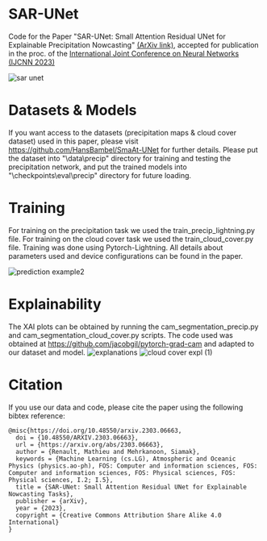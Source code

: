 # SAR-UNet
Code for the Paper "SAR-UNet: Small Attention Residual UNet for Explainable Precipitation Nowcasting" [(ArXiv link)](https://arxiv.org/abs/2303.06663),
accepted for publication in the proc. of the [International Joint Conference on Neural Networks (IJCNN 2023)](https://2023.ijcnn.org/)

![sar unet](https://user-images.githubusercontent.com/73837432/193812363-4e9a817d-fd9e-47de-a621-e32766258d0a.png)

# Datasets & Models
If you want access to the datasets (precipitation maps & cloud cover dataset) used in this paper, please visit https://github.com/HansBambel/SmaAt-UNet for further details.
Please put the dataset into "\data\precip" directory for training and testing the precipitation network, and put the trained models into "\checkpoints\eval\precip" directory for future loading.

# Training
For training on the precipitation task we used the train_precip_lightning.py file.
For training on the cloud cover task we used the train_cloud_cover.py file.
Training was done using Pytorch-Lightning. All details about parameters used and device configurations can be found in the paper.

![prediction example2](https://user-images.githubusercontent.com/73837432/193834072-aa05eb3d-14a5-4c17-bc12-1b51daac7e06.jpg)

# Explainability
The XAI plots can be obtained by running the cam_segmentation_precip.py and cam_segmentation_cloud_cover.py scripts. The code used was obtained at https://github.com/jacobgil/pytorch-grad-cam and adapted to our dataset and model.
![explanations](https://user-images.githubusercontent.com/73837432/193834255-37c54c38-69ae-47b1-9ebd-588dd4b476ad.jpg)
![cloud cover expl (1)](https://user-images.githubusercontent.com/73837432/193833856-1f882654-3696-47f8-bfae-1632fd51cade.jpg)

# Citation
If you use our data and code, please cite the paper using the following bibtex reference:
```
@misc{https://doi.org/10.48550/arxiv.2303.06663,
  doi = {10.48550/ARXIV.2303.06663},
  url = {https://arxiv.org/abs/2303.06663},
  author = {Renault, Mathieu and Mehrkanoon, Siamak},
  keywords = {Machine Learning (cs.LG), Atmospheric and Oceanic Physics (physics.ao-ph), FOS: Computer and information sciences, FOS: Computer and information sciences, FOS: Physical sciences, FOS: Physical sciences, I.2; I.5},
  title = {SAR-UNet: Small Attention Residual UNet for Explainable Nowcasting Tasks},
  publisher = {arXiv},
  year = {2023},
  copyright = {Creative Commons Attribution Share Alike 4.0 International}
}
```

